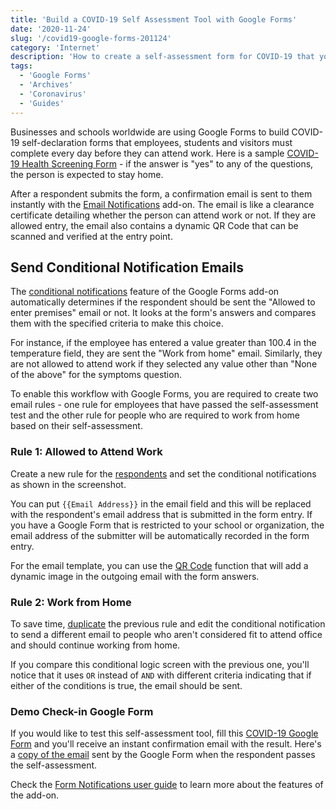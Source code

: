 ```yaml
---
title: 'Build a COVID-19 Self Assessment Tool with Google Forms'
date: '2020-11-24'
slug: '/covid19-google-forms-201124'
category: 'Internet'
description: 'How to create a self-assessment form for COVID-19 that your employees and students must complete prior to entering the work premises. The form will automatically send a confirmation email to the respondent based on the results of their self-assessment.'
tags:
  - 'Google Forms'
  - 'Archives'
  - 'Coronavirus'
  - 'Guides'
---
```


Businesses and schools worldwide are using Google Forms to build COVID-19 self-declaration forms that employees, students and visitors must complete every day before they can attend work. Here is a sample [COVID-19 Health Screening Form](https://docs.google.com/forms/d/e/1FAIpQLSesLq2d2O2dJzhHREVZs0R7QsxZV8CRmqM9f2eyCQaoGEupGg/viewform) - if the answer is "yes" to any of the questions, the person is expected to stay home.

After a respondent submits the form, a confirmation email is sent to them instantly with the [Email Notifications](https://gsuite.google.com/marketplace/app/email_notifications_for_google_forms/984866591130) add-on. The email is like a clearance certificate detailing whether the person can attend work or not. If they are allowed entry, the email also contains a dynamic QR Code that can be scanned and verified at the entry point.

## Send Conditional Notification Emails

The [conditional notifications](https://digitalinspiration.com/docs/form-notifications/send-conditional-emails) feature of the Google Forms add-on automatically determines if the respondent should be sent the "Allowed to enter premises" email or not. It looks at the form's answers and compares them with the specified criteria to make this choice.

For instance, if the employee has entered a value greater than 100.4 in the temperature field, they are sent the "Work from home" email. Similarly, they are not allowed to attend work if they selected any value other than "None of the above" for the symptoms question.

To enable this workflow with Google Forms, you are required to create two email rules - one rule for employees that have passed the self-assessment test and the other rule for people who are required to work from home based on their self-assessment.

### Rule 1: Allowed to Attend Work

Create a new rule for the [respondents](https://digitalinspiration.com/docs/form-notifications/respondent-emails) and set the conditional notifications as shown in the screenshot.

You can put `{{Email Address}}` in the email field and this will be replaced with the respondent's email address that is submitted in the form entry. If you have a Google Form that is restricted to your school or organization, the email address of the submitter will be automatically recorded in the form entry.

For the email template, you can use the [QR Code](https://digitalinspiration.com/docs/form-notifications/barcode-qrcode) function that will add a dynamic image in the outgoing email with the form answers.

### Rule 2: Work from Home

To save time, [duplicate](https://digitalinspiration.com/docs/form-notifications/edit-delete-form-rules) the previous rule and edit the conditional notification to send a different email to people who aren't considered fit to attend office and should continue working from home.

If you compare this conditional logic screen with the previous one, you'll notice that it uses `OR` instead of `AND` with different criteria indicating that if either of the conditions is true, the email should be sent.

### Demo Check-in Google Form

If you would like to test this self-assessment tool, fill this [COVID-19 Google Form](https://forms.gle/9b8RwYHMQJm8j6b47) and you'll receive an instant confirmation email with the result. Here's a [copy of the email](files/email.pdf) sent by the Google Form when the respondent passes the self-assessment.

Check the [Form Notifications user guide](https://digitalinspiration.com/docs/form-notifications) to learn more about the features of the add-on.
